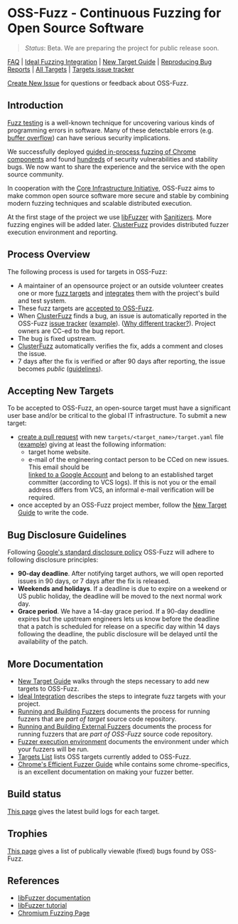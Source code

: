 # OSS-Fuzz - Continuous Fuzzing for Open Source Software

> *Status*: Beta. We are preparing the project for public release soon.

[FAQ](docs/faq.md)
| [Ideal Fuzzing Integration](docs/ideal_integration.md)
| [New Target Guide](docs/new_target.md) 
| [Reproducing Bug Reports](docs/reproducing.md) 
| [All Targets](targets)
| [Targets issue tracker](https://bugs.chromium.org/p/oss-fuzz/issues/list)


[Create New Issue](https://github.com/google/oss-fuzz/issues/new) for questions or feedback about OSS-Fuzz.

## Introduction

[Fuzz testing](https://en.wikipedia.org/wiki/Fuzz_testing) is a well-known
technique for uncovering various kinds of programming errors in software.
Many of these detectable errors (e.g. [buffer overflow](https://en.wikipedia.org/wiki/Buffer_overflow)) can have serious security implications.

We successfully deployed 
[guided in-process fuzzing of Chrome components](https://security.googleblog.com/2016/08/guided-in-process-fuzzing-of-chrome.html)
and found [hundreds](https://bugs.chromium.org/p/chromium/issues/list?can=1&q=label%3AStability-LibFuzzer+-status%3ADuplicate%2CWontFix) of security vulnerabilities and stability bugs. We now want to share the experience and the service with the open source community. 

In cooperation with the [Core Infrastructure Initiative](https://www.coreinfrastructure.org/), 
OSS-Fuzz aims to make common open source software more secure and stable by
combining modern fuzzing techniques and scalable
distributed execution.

At the first stage of the project we use
[libFuzzer](http://llvm.org/docs/LibFuzzer.html) with
[Sanitizers](https://github.com/google/sanitizers). More fuzzing engines will be added later.
[ClusterFuzz](docs/clusterfuzz.md)
provides distributed fuzzer execution environment and reporting.

## Process Overview

The following process is used for targets in OSS-Fuzz:

- A maintainer of an opensource project or an outside volunteer creates
one or more [fuzz targets](http://libfuzzer.info/#fuzz-target) 
and [integrates](docs/ideal_integration.md) them with the project's build and test system.
- These fuzz targets are [accepted to OSS-Fuzz](#accepting-new-targets).
- When [ClusterFuzz](docs/clusterfuzz.md) finds a bug, an issue is automatically
  reported in the OSS-Fuzz [issue tracker](https://bugs.chromium.org/p/oss-fuzz/issues/list) 
  ([example](https://bugs.chromium.org/p/oss-fuzz/issues/detail?id=9)).
  ([Why different tracker?](docs/faq.md#why-do-you-use-a-different-issue-tracker-for-reportig-bugs-in-fuzz-targets)).
  Project owners are CC-ed to the bug report.
- The bug is fixed upstream.
- [ClusterFuzz](docs/clusterfuzz.md) automatically verifies the fix, adds a comment and closes the issue.
- 7 days after the fix is verified or after 90 days after reporting, the issue becomes *public*
  ([guidelines](#bug-disclosure-guidelines)).

<!-- NOTE: this anchor is referenced by oss-fuzz blog post -->
## Accepting New Targets

To be accepted to OSS-Fuzz, an open-source target must 
have a significant user base and/or be critical to the global IT infrastructure.
To submit a new target:
- [create a pull request](https://help.github.com/articles/creating-a-pull-request/) with new 
`targets/<target_name>/target.yaml` file ([example](targets/file/target.yaml)) giving at least the following information:
  * target home website.
  * e-mail of the engineering contact person to be CCed on new issues. This
    email should be  
    [linked to a Google Account](https://support.google.com/accounts/answer/176347?hl=en)
    and belong to an established target committer (according to VCS logs).
    If this is not you or the email address differs from VCS, an informal e-mail verification will be required.
- once accepted by an OSS-Fuzz project member, follow the [New Target Guide](docs/new_target.md)
  to write the code.


## Bug Disclosure Guidelines

Following [Google's standard disclosure policy](https://googleprojectzero.blogspot.com/2015/02/feedback-and-data-driven-updates-to.html)
OSS-Fuzz will adhere to following disclosure principles:
  - **90-day deadline**. After notifying target authors, we will open reported
    issues in 90 days, or 7 days after the fix is released.
  - **Weekends and holidays**. If a deadline is due to expire on a weekend or
    US public holiday, the deadline will be moved to the next normal work day.
  - **Grace period**. We have a 14-day grace period. If a 90-day deadline
    expires but the upstream engineers lets us know before the deadline that a
    patch is scheduled for release on a specific day within 14 days following
    the deadline, the public disclosure will be delayed until the availability
    of the patch.

## More Documentation

* [New Target Guide](docs/new_target.md) walks through the steps necessary to add new targets to OSS-Fuzz.
* [Ideal Integration](docs/ideal_integration.md) describes the steps to integrate fuzz targets with your project.
* [Running and Building Fuzzers](docs/building_running_fuzzers.md) documents the process for running fuzzers that are
  *part of target* source code repository.
* [Running and Building External Fuzzers](docs/building_running_fuzzers_external.md) documents the process for running fuzzers that are
  *part of OSS-Fuzz* source code repository.
* [Fuzzer execution environment](docs/fuzzer_environment.md) documents the
  environment under which your fuzzers will be run.
* [Targets List](targets/README.md) lists OSS targets currently added to OSS-Fuzz.
* [Chrome's Efficient Fuzzer Guide](https://chromium.googlesource.com/chromium/src/testing/libfuzzer/+/HEAD/efficient_fuzzer.md) 
  while contains some chrome-specifics, is an excellent documentation on making your fuzzer better.

## Build status
[This page](https://oss-fuzz-build-logs.storage.googleapis.com/status.html)
gives the latest build logs for each target.

## Trophies

[This page](https://bugs.chromium.org/p/oss-fuzz/issues/list?can=1&q=status%3AFixed%2CVerified+Type%3ABug%2CBug-Security+-component%3AInfra+)
gives a list of publically viewable (fixed) bugs found by OSS-Fuzz.

## References
* [libFuzzer documentation](http://libfuzzer.info)
* [libFuzzer tutorial](http://tutorial.libfuzzer.info)
* [Chromium Fuzzing Page](https://chromium.googlesource.com/chromium/src/testing/libfuzzer/)

